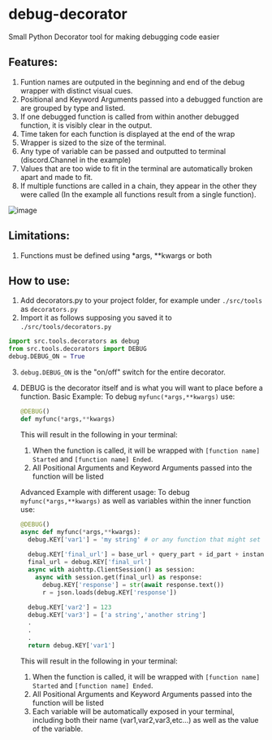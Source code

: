 # debug-decorator
Small Python Decorator tool for making debugging code easier

## Features:
1. Funtion names are outputed in the beginning and end of the debug wrapper with distinct visual cues.
2. Positional and Keyword Arguments passed into a debugged function are are grouped by type and listed.
3. If one debugged function is called from within another debugged function, it is visibly clear in the output.
4. Time taken for each function is displayed at the end of the wrap
5. Wrapper is sized to the size of the terminal.
6. Any type of variable can be passed and outputted to terminal (discord.Channel in the example)
7. Values that are too wide to fit in the terminal are automatically broken apart and made to fit.
8. If multiple functions are called in a chain, they appear in the other they were called (In the example all functions result from a single function). 

![image](https://user-images.githubusercontent.com/99280463/210119517-3db162ce-e4c5-4901-89e0-63510c6a07d4.png)

## Limitations:
1. Functions must be defined using \*args, **kwargs or both

## How to use:
1. Add decorators.py to your project folder, for example under `./src/tools` as `decorators.py`
2. Import it as follows supposing you saved it to `./src/tools/decorators.py`
```py
import src.tools.decorators as debug
from src.tools.decorators import DEBUG
debug.DEBUG_ON = True
```
3. `debug.DEBUG_ON` is the "on/off" switch for the entire decorator.
4. DEBUG is the decorator itself and is what you will want to place before a function.
    Basic Example: To debug `myfunc(*args,**kwargs)` use:
      ```py
      @DEBUG()
      def myfunc(*args,**kwargs)
      ```
    This will result in the following in your terminal:
    1. When the function is called, it will be wrapped with `[function name] Started` and `[function name] Ended`.
    2. All Positional Arguments and Keyword Arguments passed into the function will be listed
    
    Advanced Example with different usage: To debug `myfunc(*args,**kwargs)` as well as variables within the inner function use:
      ```py
      @DEBUG()
      async def myfunc(*args,**kwargs):
        debug.KEY['var1'] = 'my string' # or any function that might set the string, for example:
        
        debug.KEY['final_url'] = base_url + query_part + id_part + instance_part
        final_url = debug.KEY['final_url']
        async with aiohttp.ClientSession() as session:
          async with session.get(final_url) as response:
            debug.KEY['response'] = str(await response.text())
            r = json.loads(debug.KEY['response'])
            
        debug.KEY['var2'] = 123
        debug.KEY['var3'] = ['a string','another string']
        .
        .
        .
        return debug.KEY['var1']
      ```
    This will result in the following in your terminal:
    1. When the function is called, it will be wrapped with `[function name] Started` and `[function name] Ended`.
    2. All Positional Arguments and Keyword Arguments passed into the function will be listed
    3. Each variable will be automatically exposed in your terminal, including both their name (var1,var2,var3,etc...) as well as the value of the variable.
